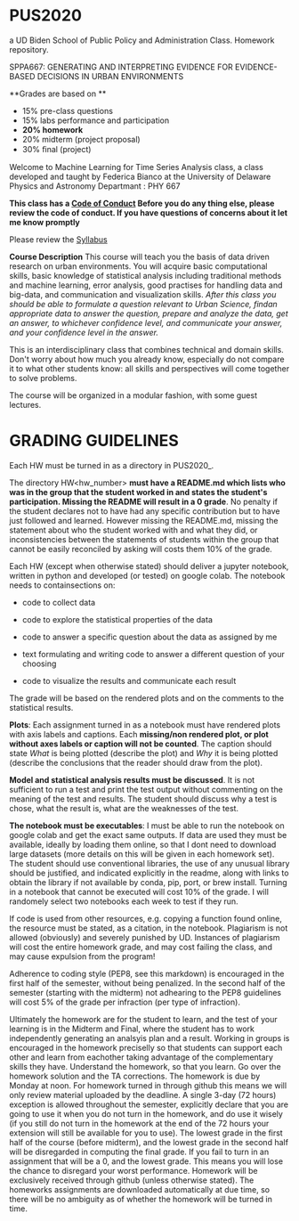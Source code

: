# PUS2020

a UD Biden School of Public Policy and Administration Class. Homework repository.

SPPA667: GENERATING AND INTERPRETING EVIDENCE FOR EVIDENCE-BASED DECISIONS IN URBAN ENVIRONMENTS



**Grades are based on **

- 15% pre-class questions
- 15% labs performance and participation
- **20% homework**
- 20% midterm (project proposal)
- 30% ﬁnal (project)


Welcome to Machine Learning for Time Series Analysis class, a class developed and taught by Federica Bianco at the University of Delaware Physics and Astronomy Departmant : PHY 667

**This class has a [Code of Conduct](CodeofConduct.md) Before you do any thing else, please review the code of conduct. If you have questions of concerns about it let me know promptly**

Please review the [Syllabus](http://bit.ly/PUS2020syllabus)


**Course Description** This course will teach you the basis of data driven research on urban environments. 
You will acquire basic computational skills, basic knowledge of statistical analysis including traditional methods and machine learning, error analysis, good practises for handling data and big-data, and communication and visualization skills. _After this class you should be able to formulate a question relevant to Urban Science, findan appropriate data to answer the question, prepare and analyze the data, get an answer, to whichever confidence level, and communicate your answer, and your confidence level in the answer._

This is an interdisciplinary class that combines technical and domain skills. Don't worry about how much you already know, especially do not compare it to what other students know: all skills and perspectives will come together to solve problems. 

The course will be organized in a modular fashion, with some guest lectures. 
	


# GRADING GUIDELINES

Each HW must be turned in as a directory in PUS2020_<FirstInitial><LastName>.
  
The directory HW<hw_number> **must have a README.md which lists who was in the group that the student worked in and states the student's participation. Missing the README will result in a 0 grade**. No penalty if the student declares not to have had any specific contribution but to have just followed and learned. However missing the README.md, missing the statement about who the student worked with and what they did, or inconsistencies between the statements of students within the group that cannot be easily reconciled by asking will costs them 10% of the grade.

Each HW (except when otherwise stated) should deliver a jupyter notebook, written in python and developed (or tested) on google colab. The notebook needs to containsections on:

- code to collect data

- code to explore the statistical properties of the data

- code to answer a specific question about the data as assigned by me

- text formulating and writing code to answer a different question of your choosing

- code to visualize the results and communicate each result

 The grade will be based on the rendered plots and on the comments to the statistical results.
 
**Plots**: Each assignment turned in as a notebook must have rendered plots with axis labels and captions. Each **missing/non rendered plot, or plot without axes labels or caption will not be counted**. The caption should state *What* is being plotted (describe the plot) and *Why* it is being plotted (describe the conclusions that the reader should draw from the plot).

**Model and statistical analysis results must be discussed**. It is not sufficient to run a test and print the test output without commenting on the meaning of the test and results. The student should discuss why a test is chose, what the result is, what are the weaknesses of the test.

**The notebook must be executables**: I must be able to run the notebook on google colab and get the exact same outputs. If data are used they must be available, ideally by loading them online, so that I dont need to download large datasets (more details on this will be given in each homework set). The student should use conventional libraries, the use of any unusual library should be justified, and indicated explicitly in the readme, along with links to obtain the library if not available by conda, pip, port, or brew install. Turning in a notebook that cannot be executed will cost 10% of the grade. I will randomely select two notebooks each week to test if they run.

If code is used from other resources, e.g. copying a function found online, the resource must be stated, as a citation, in the notebook. Plagiarism is not allowed (obviously) and severely punished by UD. Instances of plagiarism will cost the entire homework grade, and may cost failing the class, and may cause expulsion from the program!

Adherence to coding style (PEP8, see this markdown) is encouraged in the first half of the semester, without being penalized. In the second half of the semester (starting with the midterm) not adhearing to the PEP8 guidelines will cost 5% of the grade per infraction (per type of infraction).

Ultimately the homework are for the student to learn, and the test of your learning is in the Midterm and Final, where the student has to work independently generating an analsyis plan and a result. Working in groups is encouraged in the homework preciselly so that students can support each other and learn from eachother taking advantage of the complementary skills they have. Understand the homework, so that you learn. Go over the homework solution and the TA corrections.
The homework is due by Monday at noon. For homework turned in through github this means we will only review material uploaded by the deadline. A single 3-day (72 hours) exception is allowed throughout the semester, explicitly declare that you are going to use it when you do not turn in the homework, and do use it wisely (if you still do not turn in the homework at the end of the 72 hours your extension will still be available for you to use). The lowest grade in the first half of the course (before midterm), and the lowest grade in the second half will be disregarded in computing the final grade. If you fail to turn in an assignment that will be a 0, and the lowest grade. This means you will lose the chance to disregard your worst performance. Homework will be exclusively received through github (unless otherwise stated). The homeworks assignments are downloaded automatically at due time, so there will be no ambiguity as of whether the homework will be turned in time.




